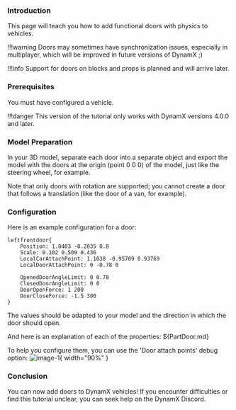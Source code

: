 ### Introduction

This page will teach you how to add functional doors with physics to vehicles.

!!!warning
    Doors may sometimes have synchronization issues, especially in multiplayer, which will be improved in future versions of DynamX ;)

!!!info
    Support for doors on blocks and props is planned and will arrive later.

### Prerequisites
You must have configured a vehicle.

!!!danger
    This version of the tutorial only works with DynamX versions 4.0.0 and later.

### Model Preparation

In your 3D model, separate each door into a separate object and export the model with the doors at the origin (point 0 0 0) of the model, just like the steering wheel, for example.

Note that only doors with rotation are supported; you cannot create a door that follows a translation (like the door of a van, for example).

### Configuration

Here is an example configuration for a door:
```
leftfrontdoor{
    Position: 1.0403 -0.2035 0.8
    Scale: 0.102 0.509 0.436
    LocalCarAttachPoint: 1.1038 -0.95709 0.93769
    LocalDoorAttachPoint: 0 -0.78 0

    OpenedDoorAngleLimit: 0 0.78
    ClosedDoorAngleLimit: 0 0
    DoorOpenForce: 1 200
    DoorCloseForce: -1.5 300
}
```
The values should be adapted to your model and the direction in which the door should open.

And here is an explanation of each of the properties:
${PartDoor.md}

To help you configure them, you can use the 'Door attach points' debug option:
![image-1](images/debug_doors.png){ width="90%" }

### Conclusion

You can now add doors to DynamX vehicles! If you encounter difficulties or find this tutorial unclear, you can seek help on the DynamX Discord.
